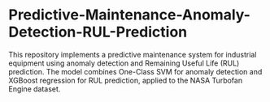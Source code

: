 # Predictive-Maintenance-Anomaly-Detection-RUL-Prediction
This repository implements a predictive maintenance system for industrial equipment using anomaly detection and Remaining Useful Life (RUL) prediction. The model combines One-Class SVM for anomaly detection and XGBoost regression for RUL prediction, applied to the NASA Turbofan Engine dataset.
